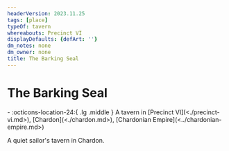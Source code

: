 ```yaml
---
headerVersion: 2023.11.25
tags: [place]
typeOf: tavern
whereabouts: Precinct VI
displayDefaults: {defArt: ''}
dm_notes: none
dm_owner: none
title: The Barking Seal
---
```

# The Barking Seal
<div class="grid cards ext-narrow-margin ext-one-column" markdown>
-    :octicons-location-24:{ .lg .middle } A tavern in [Precinct VI](<./precinct-vi.md>), [Chardon](<./chardon.md>), [Chardonian Empire](<../chardonian-empire.md>)  
</div>


A quiet sailor's tavern in Chardon. 